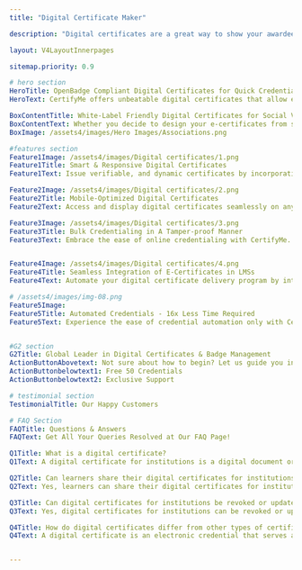 ```yaml
---
title: "Digital Certificate Maker"

description: "Digital certificates are a great way to show your awardees that you genuinely value their achievements"

layout: V4LayoutInnerpages

sitemap.priority: 0.9

# hero section
HeroTitle: OpenBadge Compliant Digital Certificates for Quick Credentialing
HeroText: CertifyMe offers unbeatable digital certificates that allow easy social sharing, instant verification, hassle-free issuing and 24*7 tracking of credential activities.

BoxContentTitle: White-Label Friendly Digital Certificates for Social Visibility
BoxContentText: Whether you decide to design your e-certificates from scratch or choose a template from our template collection, you have the freedom to rebrand the certificate to match your brand look & feel. Ditch manual certificate creation & automate the credentialing process. Ensure your certificates attract the highest social impressions while also reflecting authentic brand image. Be visible online for organic boost in social engagement and learner enrollment.
BoxImage: /assets4/images/Hero Images/Associations.png

#features section
Feature1Image: /assets4/images/Digital certificates/1.png
Feature1Title: Smart & Responsive Digital Certificates
Feature1Text: Issue verifiable, and dynamic certificates by incorporating real-time data such as issue dates, expiration dates, course details, or achievement scores. Create an immersive certification experience that eliminates any doubts about the legitimacy of the e-certificates.

Feature2Image: /assets4/images/Digital certificates/2.png
Feature2Title: Mobile-Optimized Digital Certificates
Feature2Text: Access and display digital certificates seamlessly on any device, including smartphones and tablets. Choose a suitable mobile-optimized design for a smooth user experience, and present learner achievements on the go.

Feature3Image: /assets4/images/Digital certificates/3.png
Feature3Title: Bulk Credentialing in A Tamper-proof Manner
Feature3Text: Embrace the ease of online credentialing with CertifyMe. Press a single button and automatically send your certificates & badges to all recipients. Simplify the process of providing a ‘seal of approval’ to learners & members to progress their careers.


Feature4Image: /assets4/images/Digital certificates/4.png
Feature4Title: Seamless Integration of E-Certificates in LMSs
Feature4Text: Automate your digital certificate delivery program by integrating us into your existing learning management systems following a no-code integration process. Effortlessly manage your recipient data without the worry of data theft.

# /assets4/images/img-08.png
Feature5Image:
Feature5Title: Automated Credentials - 16x Less Time Required
Feature5Text: Experience the ease of credential automation only with CertifyMe. Quick delivery and tracking of as many credentials as you issue. Don’t be in the dark anymore about the future of credentials offered by you - track them down whenever you want, wherever you want.<br> Integrate us into your learning management system (LMSs) for a simplified yet effective credential management solution.


#G2 section
G2Title: Global Leader in Digital Certificates & Badge Management
ActionButtonAbovetext: Not sure about how to begin? Let us guide you in the right direction!
ActionButtonbelowtext1: Free 50 Credentials
ActionButtonbelowtext2: Exclusive Support

# testimonial section
TestimonialTitle: Our Happy Customers

# FAQ Section
FAQTitle: Questions & Answers
FAQText: Get All Your Queries Resolved at Our FAQ Page!

Q1Title: What is a digital certificate?
Q1Text: A digital certificate for institutions is a digital document or credential issued by an educational institution to learners who have completed a course, program, or degree.

Q2Title: Can learners share their digital certificates for institutions on professional networking platforms?
Q2Text: Yes, learners can share their digital certificates for institutions on professional networking platforms like LinkedIn.

Q3Title: Can digital certificates for institutions be revoked or updated?
Q3Text: Yes, digital certificates for institutions can be revoked or updated if necessary. You can update/ Edit certificates using the credential management options.

Q4Title: How do digital certificates differ from other types of certificates?
Q4Text: A digital certificate is an electronic credential that serves as a verifiable proof of achievement or completion, issued in a digital format with embedded metadata and digital signatures for enhanced authenticity and security.


---
```

